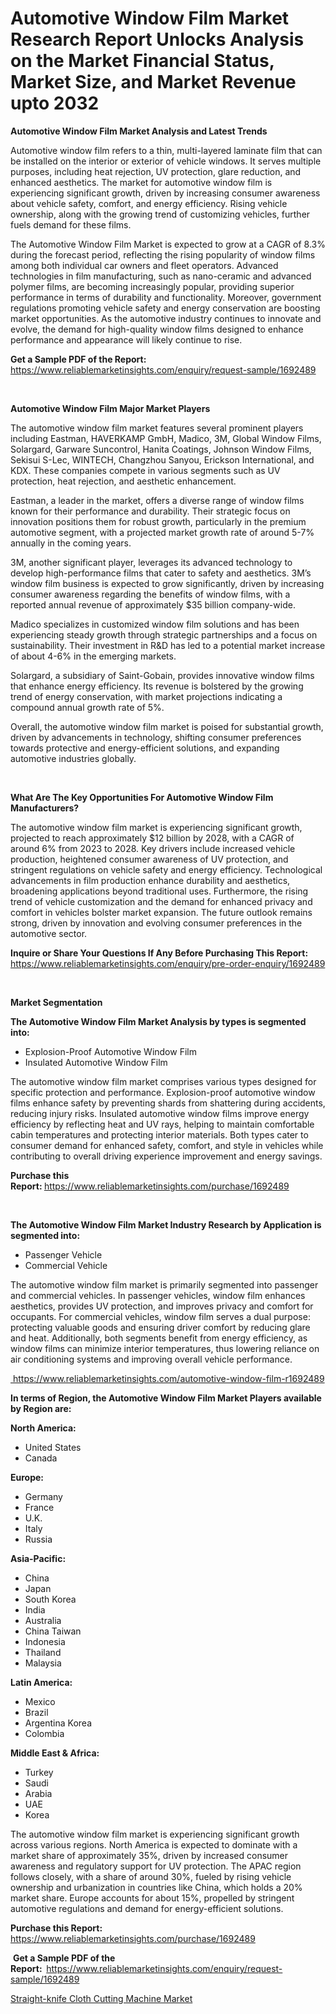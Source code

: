 <p><h1>Automotive Window Film Market Research Report Unlocks Analysis on the Market Financial Status, Market Size, and Market Revenue upto 2032</h1></p><p><strong>Automotive Window Film Market Analysis and Latest Trends</strong></p>
<p><p>Automotive window film refers to a thin, multi-layered laminate film that can be installed on the interior or exterior of vehicle windows. It serves multiple purposes, including heat rejection, UV protection, glare reduction, and enhanced aesthetics. The market for automotive window film is experiencing significant growth, driven by increasing consumer awareness about vehicle safety, comfort, and energy efficiency. Rising vehicle ownership, along with the growing trend of customizing vehicles, further fuels demand for these films.</p><p>The Automotive Window Film Market is expected to grow at a CAGR of 8.3% during the forecast period, reflecting the rising popularity of window films among both individual car owners and fleet operators. Advanced technologies in film manufacturing, such as nano-ceramic and advanced polymer films, are becoming increasingly popular, providing superior performance in terms of durability and functionality. Moreover, government regulations promoting vehicle safety and energy conservation are boosting market opportunities. As the automotive industry continues to innovate and evolve, the demand for high-quality window films designed to enhance performance and appearance will likely continue to rise.</p></p>
<p><strong>Get a Sample PDF of the Report:&nbsp;</strong> <a href="https://www.reliablemarketinsights.com/enquiry/request-sample/1692489?utm_campaign=1937&utm_medium=2&utm_source=Github&utm_content=ia&utm_term=08012025&utm_id=automotive-window-film">https://www.reliablemarketinsights.com/enquiry/request-sample/1692489</a></p>
<p>&nbsp;</p>
<p><strong>Automotive Window Film Major Market Players</strong></p>
<p><p>The automotive window film market features several prominent players including Eastman, HAVERKAMP GmbH, Madico, 3M, Global Window Films, Solargard, Garware Suncontrol, Hanita Coatings, Johnson Window Films, Sekisui S-Lec, WINTECH, Changzhou Sanyou, Erickson International, and KDX. These companies compete in various segments such as UV protection, heat rejection, and aesthetic enhancement.</p><p>Eastman, a leader in the market, offers a diverse range of window films known for their performance and durability. Their strategic focus on innovation positions them for robust growth, particularly in the premium automotive segment, with a projected market growth rate of around 5-7% annually in the coming years.</p><p>3M, another significant player, leverages its advanced technology to develop high-performance films that cater to safety and aesthetics. 3M’s window film business is expected to grow significantly, driven by increasing consumer awareness regarding the benefits of window films, with a reported annual revenue of approximately $35 billion company-wide.</p><p>Madico specializes in customized window film solutions and has been experiencing steady growth through strategic partnerships and a focus on sustainability. Their investment in R&D has led to a potential market increase of about 4-6% in the emerging markets.</p><p>Solargard, a subsidiary of Saint-Gobain, provides innovative window films that enhance energy efficiency. Its revenue is bolstered by the growing trend of energy conservation, with market projections indicating a compound annual growth rate of 5%.</p><p>Overall, the automotive window film market is poised for substantial growth, driven by advancements in technology, shifting consumer preferences towards protective and energy-efficient solutions, and expanding automotive industries globally.</p></p>
<p>&nbsp;</p>
<p><strong>What Are The Key Opportunities For Automotive Window Film Manufacturers?</strong></p>
<p><p>The automotive window film market is experiencing significant growth, projected to reach approximately $12 billion by 2028, with a CAGR of around 6% from 2023 to 2028. Key drivers include increased vehicle production, heightened consumer awareness of UV protection, and stringent regulations on vehicle safety and energy efficiency. Technological advancements in film production enhance durability and aesthetics, broadening applications beyond traditional uses. Furthermore, the rising trend of vehicle customization and the demand for enhanced privacy and comfort in vehicles bolster market expansion. The future outlook remains strong, driven by innovation and evolving consumer preferences in the automotive sector.</p></p>
<p><strong>Inquire or Share Your Questions If Any Before Purchasing This Report:</strong> <a href="https://www.reliablemarketinsights.com/enquiry/pre-order-enquiry/1692489?utm_campaign=1937&utm_medium=2&utm_source=Github&utm_content=ia&utm_term=08012025&utm_id=automotive-window-film">https://www.reliablemarketinsights.com/enquiry/pre-order-enquiry/1692489</a></p>
<p>&nbsp;</p>
<p><strong>Market Segmentation</strong></p>
<p><strong>The Automotive Window Film Market Analysis by types is segmented into:</strong></p>
<p><ul><li>Explosion-Proof Automotive Window Film</li><li>Insulated Automotive Window Film</li></ul></p>
<p><p>The automotive window film market comprises various types designed for specific protection and performance. Explosion-proof automotive window films enhance safety by preventing shards from shattering during accidents, reducing injury risks. Insulated automotive window films improve energy efficiency by reflecting heat and UV rays, helping to maintain comfortable cabin temperatures and protecting interior materials. Both types cater to consumer demand for enhanced safety, comfort, and style in vehicles while contributing to overall driving experience improvement and energy savings.</p></p>
<p><strong>Purchase this Report:&nbsp;</strong><a href="https://www.reliablemarketinsights.com/purchase/1692489?utm_campaign=1937&utm_medium=2&utm_source=Github&utm_content=ia&utm_term=08012025&utm_id=automotive-window-film">https://www.reliablemarketinsights.com/purchase/1692489</a></p>
<p>&nbsp;</p>
<p><strong>The Automotive Window Film Market Industry Research by Application is segmented into:</strong></p>
<p><ul><li>Passenger Vehicle</li><li>Commercial Vehicle</li></ul></p>
<p><p>The automotive window film market is primarily segmented into passenger and commercial vehicles. In passenger vehicles, window film enhances aesthetics, provides UV protection, and improves privacy and comfort for occupants. For commercial vehicles, window film serves a dual purpose: protecting valuable goods and ensuring driver comfort by reducing glare and heat. Additionally, both segments benefit from energy efficiency, as window films can minimize interior temperatures, thus lowering reliance on air conditioning systems and improving overall vehicle performance.</p></p>
<p><a href="https://www.reliablemarketinsights.com/automotive-window-film-r1692489?utm_campaign=1937&utm_medium=2&utm_source=Github&utm_content=ia&utm_term=08012025&utm_id=automotive-window-film">&nbsp;https://www.reliablemarketinsights.com/automotive-window-film-r1692489</a></p>
<p><strong>In terms of Region, the Automotive Window Film Market Players available by Region are:</strong></p>
<p>
    <p> <strong> North America: </strong>
        <ul>
            <li>United States</li>
            <li>Canada</li>
        </ul>
        </p> 
    <p> <strong> Europe: </strong>
        <ul>
            <li>Germany</li>
            <li>France</li>
            <li>U.K.</li>
            <li>Italy</li>
            <li>Russia</li>
        </ul>
        </p> 
    <p> <strong> Asia-Pacific: </strong>
        <ul>
            <li>China</li>
            <li>Japan</li>
            <li>South Korea</li>
            <li>India</li>
            <li>Australia</li>
            <li>China Taiwan</li>
            <li>Indonesia</li>
            <li>Thailand</li>
            <li>Malaysia</li>
        </ul>
        </p> 
    <p> <strong> Latin America: </strong>
        <ul>
            <li>Mexico</li>
            <li>Brazil</li>
            <li>Argentina Korea</li>
            <li>Colombia</li>
        </ul>
        </p> 
    <p> <strong> Middle East & Africa: </strong>
        <ul>
            <li>Turkey</li>
            <li>Saudi</li>
            <li>Arabia</li>
            <li>UAE</li>
            <li>Korea</li>
        </ul>
    </p>
    </p>
<p><p>The automotive window film market is experiencing significant growth across various regions. North America is expected to dominate with a market share of approximately 35%, driven by increased consumer awareness and regulatory support for UV protection. The APAC region follows closely, with a share of around 30%, fueled by rising vehicle ownership and urbanization in countries like China, which holds a 20% market share. Europe accounts for about 15%, propelled by stringent automotive regulations and demand for energy-efficient solutions.</p></p>
<p><strong>Purchase this Report: </strong><a href="https://www.reliablemarketinsights.com/purchase/1692489?utm_campaign=1937&utm_medium=2&utm_source=Github&utm_content=ia&utm_term=08012025&utm_id=automotive-window-film">https://www.reliablemarketinsights.com/purchase/1692489</a></p>
<p>&nbsp;<strong>Get a Sample PDF of the Report:&nbsp;&nbsp;</strong><a href="https://www.reliablemarketinsights.com/enquiry/request-sample/1692489?utm_campaign=1937&utm_medium=2&utm_source=Github&utm_content=ia&utm_term=08012025&utm_id=automotive-window-film">https://www.reliablemarketinsights.com/enquiry/request-sample/1692489</a></p>
<p><strong></strong></p>
<p><p><a href="https://github.com/Krish2023na/Market-Research-Report-List-6/blob/main/straight-knife-cloth-cutting-machine-market.md?utm_campaign=1937&utm_medium=2&utm_source=Github&utm_content=ia&utm_term=08012025&utm_id=automotive-window-film">Straight-knife Cloth Cutting Machine Market</a></p></p>